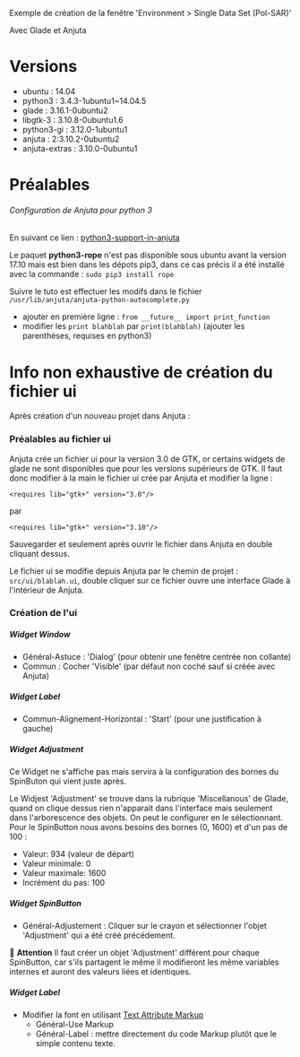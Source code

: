 Exemple de création de la fenêtre 'Environment > Single Data Set (Pol-SAR)'

Avec Glade et Anjuta


# Versions 

+ ubuntu : 14.04
+ python3 : 3.4.3-1ubuntu1~14.04.5
+ glade : 3.16.1-0ubuntu2
+ libgtk-3 : 3.10.8-0ubuntu1.6
+ python3-gi : 3.12.0-1ubuntu1
+ anjuta : 2:3.10.2-0ubuntu2
+ anjuta-extras : 3.10.0-0ubuntu1

# Préalables

###### Configuration de Anjuta pour python 3

En suivant ce lien : [python3-support-in-anjuta](https://stackoverflow.com/questions/12345545/python3-support-in-anjuta)

Le paquet **python3-rope** n'est pas disponible sous ubuntu avant la version 17.10 mais est bien dans les dépots pip3,
dans ce cas précis il a été installé avec la commande : `sudo pip3 install rope`

Suivre le tuto est effectuer les modifs dans le fichier `/usr/lib/anjuta/anjuta-python-autocomplete.py`
+ ajouter en première ligne : `from __future__ import print_function`
+ modifier les `print blahblah` par `print(blahblah)` (ajouter les parenthèses, requises en python3)

# Info non exhaustive de création du fichier ui

Après création d'un nouveau projet dans Anjuta :

### Préalables au fichier ui

Anjuta crée un fichier ui pour la version 3.0 de GTK, or certains widgets de glade ne sont disponibles que pour les versions supérieurs de GTK.
Il faut donc modifier à la main le fichier ui crée par Anjuta et modifier la ligne :

`<requires lib="gtk+" version="3.0"/>`

par

`<requires lib="gtk+" version="3.10"/>`

Sauvegarder et seulement après ouvrir le fichier dans Anjuta en double cliquant dessus.

Le fichier ui se modifie depuis Anjuta par le chemin de projet : `src/ui/blablah.ui`,
double cliquer sur ce fichier ouvre une interface Glade à l'intérieur de Anjuta.

### Création de l'ui

##### Widget Window

+ Général-Astuce : 'Dialog' (pour obtenir une fenêtre centrée non collante)
+ Commun : Cocher 'Visible' (par défaut non coché sauf si créée avec Anjuta)

##### Widget Label

+ Commun-Alignement-Horizontal : 'Start' (pour une justification à gauche)

##### Widget Adjustment

Ce Widget ne s'affiche pas mais servira à la configuration des bornes du SpinButon qui vient juste après.

Le Widjest 'Adjustment' se trouve dans la rubrique 'Miscellanous' de Glade, quand on clique dessus rien n'apparait dans l'interface mais seulement dans l'arborescence des objets.
On peut le configurer en le sélectionnant.
Pour le SpinButton nous avons besoins des bornes (0, 1600) et d'un pas de 100 :
+ Valeur: 934 (valeur de départ)
+ Valeur minimale: 0
+ Valeur maximale: 1600
+ Incrément du pas: 100

##### Widget SpinButton

+ Général-Adjustement : Cliquer sur le crayon et sélectionner l'objet 'Adjustment' qui a été créé précédement.

:mega: **Attention** Il faut créer un objet 'Adjustment' différent pour chaque SpinButton, car s'ils partagent le même il modifieront les même variables internes et auront des valeurs liées et identiques.

##### Widget Label

+ Modifier la font en utilisant [Text Attribute Markup](https://developer.gnome.org/pango/stable/PangoMarkupFormat.html)
   + Général-Use Markup
   + Général-Label : mettre directement du code Markup plutôt que le simple contenu texte.


